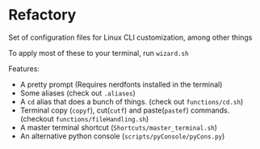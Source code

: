 # Refactory
Set of configuration files for Linux CLI customization, among other things

To apply most of these to your terminal, run `wizard.sh`

Features:
- A pretty prompt (Requires nerdfonts installed in the terminal)
- Some aliases (check out `.aliases`)
- A `cd` alias that does a bunch of things. (check out `functions/cd.sh`)
- Terminal copy (`copyf`), cut(`cutf`) and paste(`pastef`) commands. (checkout `functions/fileHandling.sh`)
- A master terminal shortcut (`Shortcuts/master_terminal.sh`)
- An alternative python console (`scripts/pyConsole/pyCons.py`)
